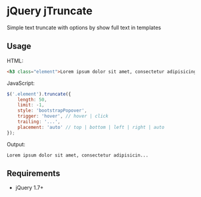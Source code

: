 # jQuery jTruncate

Simple text truncate with options by show full text in templates

## Usage

HTML:

```HTML
<h3 class="element">Lorem ipsum dolor sit amet, consectetur adipisicing elit, sed do eiusmod tempor incididunt ut labore et dolore magna aliqua. Ut enim ad minim veniam, quis nostrud exercitation ullamco laboris nisi ut aliquip ex ea commodo consequat. Duis aute irure dolor in reprehenderit in voluptate velit esse cillum dolore eu fugiat nulla pariatur.</h3>
```

JavaScript:

```JavaScript
$('.element').truncate({
	length: 50,
    limit: -1,
    style: 'bootstrapPopover',
    trigger: 'hover', // hover | click
    trailing: '...',
    placement: 'auto' // top | bottom | left | right | auto
});
```

Output:
```
Lorem ipsum dolor sit amet, consectetur adipisicin...
```

## Requirements
* jQuery 1.7+